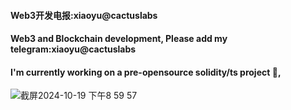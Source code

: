 #### Web3开发电报:xiaoyu@cactuslabs
#### Web3 and Blockchain development, Please add my telegram:xiaoyu@cactuslabs
#### I'm currently working on a pre-opensource solidity/ts project 👋, 
![截屏2024-10-19 下午8 59 57](https://github.com/user-attachments/assets/2c16d342-b9fc-400a-b2df-5ef784aeb215)


<!--
**xiaoyu1998/xiaoyu1998** is a ✨ _special_ ✨ repository because its `README.md` (this file) appears on your GitHub profile.

Here are some ideas to get you started:

- 🔭 I’m currently working on ...
- 🌱 I’m currently learning ...
- 👯 I’m looking to collaborate on ...
- 🤔 I’m looking for help with ...
- 💬 Ask me about ...
- 📫 How to reach me: ...
- 😄 Pronouns: ...
- ⚡ Fun fact: ...
-->

